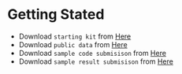 # Getting Stated

- Download  `starting kit` from [Here](https://www.google.com/)
- Download `public data` from [Here](https://www.google.com/)
- Download `sample code submisison` from [Here](https://www.google.com/)
- Download `sample result submisison` from [Here](https://www.google.com/)
